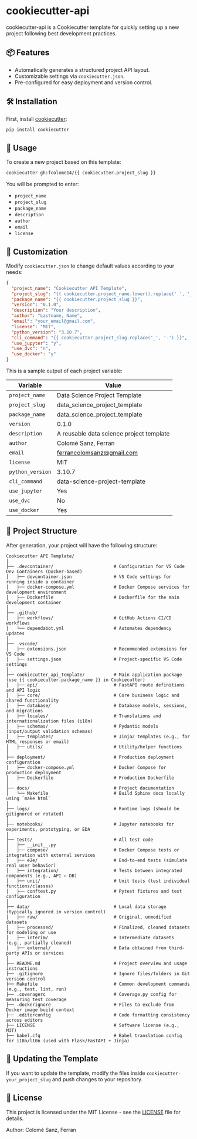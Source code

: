 # cookiecutter-api

cookiecutter-api is a Cookiecutter template for quickly setting up a new project following best development practices.

## 📦 Features

- Automatically generates a structured project API layout.
- Customizable settings via `cookiecutter.json`.
- Pre-configured for easy deployment and version control.

## 🛠️ Installation

First, install [cookiecutter](https://cookiecutter.readthedocs.io/en/latest/):

```sh
pip install cookiecutter
```

## 🚀 Usage

To create a new project based on this template:

```sh
cookiecutter gh:fcolome14/{{ cookiecutter.project_slug }}
```

You will be prompted to enter:

- `project_name`
- `project_slug`
- `package_name`
- `description`
- `author`
- `email`
- `license`

## 📝 Customization

Modify `cookiecutter.json` to change default values according to your needs:

```json
{
  "project_name": "Cookiecutter API Template",
  "project_slug": "{{ cookiecutter.project_name.lower().replace(' ', '_') }}",
  "package_name": "{{ cookiecutter.project_slug }}",
  "version": "0.1.0",
  "description": "Your description",
  "author": "Lastname, Name",
  "email": "your_email@gmail.com",
  "license": "MIT",
  "python_version": "3.10.7",
  "cli_command": "{{ cookiecutter.project_slug.replace('_', '-') }}",
  "use_jupyter": "y",
  "use_dvc": "n",
  "use_docker": "y"
}

```

This is a sample output of each project variable:


| Variable          | Value                                               |
|-------------------|-----------------------------------------------------|
| `project_name`    | Data Science Project Template                       |
| `project_slug`    | data_science_project_template                       |
| `package_name`    | data_science_project_template                       |
| `version`         | 0.1.0                                               |
| `description`     | A reusable data science project template            |
| `author`          | Colomé Sanz, Ferran                                 |
| `email`           | ferrancolomsanz@gmail.com                           |
| `license`         | MIT                                                 |
| `python_version`  | 3.10.7                                              |
| `cli_command`     | data-science-project-template                       |
| `use_jupyter`     | Yes                                                 |
| `use_dvc`         | No                                                  |
| `use_docker`      | Yes                                                 |


## 📂 Project Structure

After generation, your project will have the following structure:

```
Cookiecutter API Template/
│
├── .devcontainer/                       # Configuration for VS Code Dev Containers (Docker-based)
│   ├── devcontainer.json                # VS Code settings for running inside a container
│   ├── docker-compose.yml               # Docker Compose services for development environment
│   ├── Dockerfile                       # Dockerfile for the main development container
│
├── .github/
│   ├── workflows/                       # GitHub Actions CI/CD workflows
│   └── dependabot.yml                   # Automates dependency updates
│
├── .vscode/
│   ├── extensions.json                  # Recommended extensions for VS Code
│   ├── settings.json                    # Project-specific VS Code settings
│
├── cookiecutter_api_template/           # Main application package (use {{ cookiecutter.package_name }} in Cookiecutter)
│   ├── api/                             # FastAPI route definitions and API logic
│   ├── core/                            # Core business logic and shared functionality
│   ├── database/                        # Database models, sessions, and migrations
│   ├── locales/                         # Translations and internationalization files (i18n)
│   ├── schemas/                         # Pydantic models (input/output validation schemas)
│   ├── templates/                       # Jinja2 templates (e.g., for HTML responses or email)
│   ├── utils/                           # Utility/helper functions
│
├── deployment/                          # Production deployment configuration
│   ├── docker-compose.yml               # Docker Compose for production deployment
│   ├── Dockerfile                       # Production Dockerfile
│
├── docs/                                # Project documentation
│   └── Makefile                         # Build Sphinx docs locally using `make html`
│
├── logs/                                # Runtime logs (should be gitignored or rotated)
│
├── notebooks/                           # Jupyter notebooks for experiments, prototyping, or EDA
│
├── tests/                               # All test code
│   ├── __init__.py
│   ├── compose/                         # Docker Compose tests or integration with external services
│   ├── e2e/                             # End-to-end tests (simulate real user behavior)
│   ├── integration/                     # Tests between integrated components (e.g., API ↔ DB)
│   ├── unit/                            # Unit tests (test individual functions/classes)
│   ├── conftest.py                      # Pytest fixtures and test configuration
│
├── data/                                # Local data storage (typically ignored in version control)
│   ├── raw/                             # Original, unmodified datasets
│   ├── processed/                       # Finalized, cleaned datasets for modeling or use
│   ├── interim/                         # Intermediate datasets (e.g., partially cleaned)
│   ├── external/                        # Data obtained from third-party APIs or services
│
├── README.md                            # Project overview and usage instructions
├── .gitignore                           # Ignore files/folders in Git version control
├── Makefile                             # Common development commands (e.g., test, lint, run)
├── .coveragerc                          # Coverage.py config for measuring test coverage
├── .dockerignore                        # Files to exclude from Docker image build context
├── .editorconfig                        # Code formatting consistency across editors
├── LICENSE                              # Software license (e.g., MIT)
├── babel.cfg                            # Babel translation config for i18n/l10n (used with Flask/FastAPI + Jinja)

```

## 🔄 Updating the Template

If you want to update the template, modify the files inside `cookiecutter-your_project_slug` and push changes to your repository.

## 📜 License

This project is licensed under the MIT License - see the [LICENSE](LICENSE) file for details.

Author: Colomé Sanz, Ferran